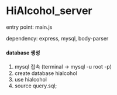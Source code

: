 # HiAlcohol_server

entry point: main.js

dependency: express, mysql, body-parser


#### database 생성
1. mysql 접속 (terminal -> mysql -u root -p)
2. create database hialcohol
3. use hialcohol
4. source query.sql;
